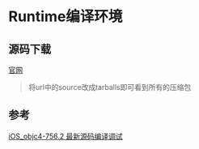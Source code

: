 # Runtime编译环境

## 源码下载
[官网](https://opensource.apple.com/source/objc4/)

> 将url中的source改成tarballs即可看到所有的压缩包



## 参考
[iOS_objc4-756.2 最新源码编译调试](https://juejin.im/post/5d9c829df265da5ba46f49c9)